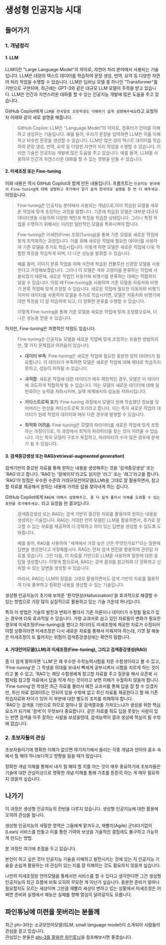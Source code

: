 # 생성형 인공지능 시대
## 들어가기
### 1. 개념정리
#### 1. LLM
LLM이란 "Large Language Model"의 약자로, 자연어 처리 분야에서 사용되는 기술입니다. LLM은 대량의 텍스트 데이터를 학습하여 문장 생성, 번역, 요약 등 다양한 자연어 처리 작업을 수행할 수 있습니다. LLM은 딥러닝 모델 중 하나인 "Transformer"를 기반으로 구현되며, 최근에는 GPT-3와 같은 대규모 LLM 모델이 주목을 받고 있습니다. LLM은 인간과 자연스러운 대화를 할 수 있는 인공지능 개발에 많은 도움을 주고 있습니다.  

GitHub Copilot에게 ```LLM을 한국말로 초등학생도 이해하기 쉽게 설명해주세요```라고 요청하자 아래와 같이 새로 설명을 해줍니다.
>GitHub Copilot: LLM은 "Language Model"의 약자로, 컴퓨터가 언어를 이해하고 생성하는 기술입니다. 예를 들어, 우리가 문장을 입력하면 LLM은 이를 이해하고 비슷한 문장을 생성할 수 있습니다. LLM은 많은 양의 텍스트 데이터를 학습하여 문장 생성, 번역, 요약 등 다양한 자연어 처리 작업을 수행할 수 있습니다. 이러한 기술은 인공지능 개발에 많은 도움을 주고 있습니다. 예를 들어, LLM을 사용하여 인간과 자연스러운 대화를 할 수 있는 챗봇을 만들 수 있습니다.

#### 2. 미세조정 또는 Fine-tuning
이래 내용은 역시 GitHub Copilot과 함께 만든 내용입니다. 
프롬프트는 ```인공지능 분야에서 Fine-tuning에 대해 설명하고 추가해서 알기 쉽게 한국어로 설명을 한 번 더 해주세요.``` 이었습니다.

>Fine-tuning은 인공지능 분야에서 사용되는 개념으로,이미 학습된 모델을 새로운 작업에 맞게 조정하는 과정을 말합니다. 기존에 학습된 모델은 대부분 대규모 데이터셋을 사용하여 다양한 패턴과 특징을 학습한 상태입니다. 그러나 특정 작업을 수행하기 위해서는 이러한 일반적인 모델을 특화시켜야 합니다.
>
>Fine-tuning은 미세한(Fine) 조정(Tuning)을 통해 기존 모델을 새로운 작업에 맞게 최적화하는 과정입니다. 이를 위해 새로운 작업에 필요한 데이터를 사용하여 기존 모델을 추가로 학습시킵니다. 이렇게 하면 모델은 새로운 작업에 더욱 적합한 특징을 학습하게 되며, 더 나은 성능을 발휘할 수 있습니다.
>
>예를 들어, 이미지 분류 작업을 위해 사전에 학습된 컨볼루션 신경망 모델을 사용한다고 가정해보겠습니다. 그러나 이 모델은 개와 고양이를 분류하는 작업에 사용되었기 때문에, 새로운 작업인 자동차와 비행기를 분류하는 데에는 적합하지 않을 수 있습니다. 이럴 때 Fine-tuning을 사용하여 기존 모델을 자동차와 비행기 분류 작업에 맞게 조정할 수 있습니다. 새로운 작업에 필요한 자동차와 비행기 이미지 데이터를 사용하여 모델을 추가로 학습시키면, 모델은 자동차와 비행기에 대한 특징을 더 잘 학습하게 되고, 더 정확한 분류를 수행할 수 있습니다.
>
>이렇게 Fine-tuning을 통해 기존 모델을 새로운 작업에 맞게 조정함으로써, 더 나은 성능을 얻을 수 있습니다.

하지만, Fine-tuning은 치명적인 약점도 있습니다.

>Fine-tuning은 인공지능 모델을 새로운 작업에 맞게 조정하는 유용한 방법이지만, 몇 가지 문제점과 어려움이 있습니다.
>
>- **데이터 부족**: Fine-tuning은 새로운 작업에 필요한 충분한 양의 데이터가 필요합니다. 이 데이터가 부족하면 모델은 새로운 작업에 대해 제대로 학습하지 못하고, 성능이 저하될 수 있습니다.
>
>- **과적합**: 새로운 작업에 대한 데이터가 매우 제한적인 경우, 모델은 이 데이터에 과도하게 적합하게 될 수 있습니다. 이는 모델이 새로운 데이터에 대해 일반화하는 능력을 저하시키며, 실제 세계에서의 성능을 저하시킵니다.
>
>- **카타스트로픽 포기**: Fine-tuning 과정에서 모델이 원래 학습했던 정보를 잊어버리는 현상을 카타스트로픽 포기라고 합니다. 이는 특히 새로운 작업의 데이터가 원래 작업의 데이터와 매우 다른 경우에 발생할 수 있습니다.
>
>- **최적화 어려움**: Fine-tuning은 모델의 파라미터를 새로운 작업에 맞게 조정하는 과정이므로, 이 과정에서 최적의 파라미터를 찾는 것이 어려울 수 있습니다. 이는 특히 모델의 구조가 복잡하고, 파라미터의 수가 많은 경우에 문제가 될 수 있습니다.

#### 3. 검색증강생성 또는 RAG(retrieval-augmented generation)
검색기반의 증강된 자료를 통해 원하는 내용을 생성해주는 것을 '검색증강생성' 또는 'RAG'라고 합니다. 'RAG'는 '알에이지'라고도 읽지만 '라그' 또는 '래그'라고들 합니다.  
'RAG'이 장점은 우수한 수준의 거대규모언어모델(LLM)을 그대로 잘 활용하면서, 참고할 자료를 제공해서 원하는 내용에 가까운 답을 찾아내게 하는 겁니다.  

GitHub Copilot에게 ```RAG에 대해서 설명해주고, 좀 더 쉽게 풀어서 이해를 도와줄 수 있는 표현을 추가해주세요.``` 라고 요청을 한 결과입니다.  

>검색증강생성 또는 RAG는 검색 기반의 증강된 자료를 활용하여 원하는 내용을 생성하는 기술입니다. RAG는 거대한 언어 모델인 LLM을 활용하면서, 추가로 참고할 수 있는 자료를 제공하여 더 정확하고 의미 있는 답변을 생성할 수 있도록 도와줍니다.
>
>예를 들어, RAG를 사용하여 "세계에서 가장 높은 산은 무엇인가요?"라는 질문에 답변을 생성한다고 가정해봅시다. RAG는 먼저 검색 엔진을 활용하여 관련된 자료를 찾습니다. 그런 다음, 이 자료를 기반으로 LLM을 사용하여 질문에 대한 응답을 생성합니다. 이렇게 함으로써, RAG는 검색 결과를 참고하여 더 정확하고 신뢰할 수 있는 답변을 생성할 수 있습니다.
>
>따라서, RAG는 LLM의 장점을 그대로 활용하면서도 검색 기반의 자료를 활용하여 더욱 풍부하고 정확한 내용을 생성할 수 있는 기술입니다.

생성형 인공지능이 초기에 보여준 '환각현상(Hallucination)'을 효과적으로 해결할 수 있는 방법으로 가장 많이 실질적으로 활용하고 있는 기술 가운데 하나입니다.

특히 이 방법은 기술의 발전과 변화가 빨라서 기존 이론이나 데이터가 수정될 필요가 있는 경우에 더욱 효과적일 수 있습니다. 가령 교과서로 삼고 있던 자료들이 변화가 필요한 경우에 미세조정(Fine-tuning)을 했다고 하더라도 미세조정에 제공한 자료가 수정되어야할 상황이라면 미세조정은 다시 새로운 자료를 통해서 이뤄져야 하는데, 기껏 잘 해놓은 미세조정이 또 틀어지는 위험이 검색증강생성에는 확연히 덜합니다.

#### 4. 거대언어모델(LLM)과 미세조정(Fine-tuning), 그리고 검색증강생성(RAG)

좀 더 쉽게 말하자면 'LLM'은 꽤 우수한 수학능력시험을 치른 수험생이라고 볼 수 있고, 'Fine-tuning'은 그 학생을 의대를 보내서 빡세게 공부시켜서 시험을 치르게 하는 것이라고 볼 수 있고, 'RAG'는 해당 수험생에게 참고할 자료를 주고 질문을 해서 오픈북 시험처럼 참고할 자료에서 답을 적게 하는 것이라고 보면 이해가 수월하지 않을까 합니다.  
'Fine-tuning'한 학생은 최근 자료를 몰라서 예전 교과서를 통해 답을 잘 할 수 있겠지만, 최신 자료 업데이트는 안되어 있을 수밖에 없고 최신 자료를 제공한다고 할 때 기존 학습자료와 차이가 있어 이 부분에 대한 별도의 조치를 취해줘야 합니다.  
'RAG'는 검색을 기반으로 하므로 얼마나 잘 검색결과를 가져오느냐가 생성을 위한 핵심요소가 되기에 '검색'이 무엇보다 중요합니다. 같은 자료를 줘도 답을 못찾는 사람이 있는 반면 검색을 아주 잘하는 사람을 보셨을텐데, 검색능력이 결과 생성에 핵심이 될 수밖에 없습니다.

### 2. 초보자들의 관심
초보자들이기에 명확한 이해가 없으면 여기저기에서 들리는 각종 개념과 언어의 홍수 속에서 뭘 해야 하나보다하고 방향을 잃을 때가 많습니다.  

정확한 개념 이해를 통해서 내가 뭘 해야 할 지를 아는 것이 매우 중요하기에 초보자들은 기술에 대한 관심이상으로 명확한 개념 이해를 통해 기초를 튼튼히 하는 게 매우 필요하지 않을까 싶습니다.

## 나가기
이 과정은 생성형 인공지능의 전반을 다루지 않습니다. 생성형 인공지능에 대한 활용에 오히려 관심을 둡니다.  

생성형 인공지능의 세밀한 영역은 그들에게 맡겨두고, 재빨리(Agile) 군더더기없이(Lean) 서비스를 만들고 이를 통한 기여와 보상을 기술적인 결핍에도 불구하고 가능하게 만드는 방법.  

본 과정은 여기에 초점을 두고 있습니다.  

본인이 하고 싶은 것이 인공지능 기술을 이해하고 발전시키는 것에 있는 지 인공지능 기술을 손쉽게 활용하는 데 관심이 있는 지를 잘 이해하는 것도 필요하지 않을까 싶습니다.

나만의 미세조정된 언어모델을 통해서만 서비스를 할 수 있다고 생각한다면 그건 생성형 인공지능의 최근 흐름에 비춰 오히려 무모한 게 아닌가 싶습니다. 충분한 준비가 얼마나 필요할지도 모르는 세상이며 그만큼 재빨리 세상이 변하고 있는 상황에서 미세조정은 어쩌면 준비와 실행에서 때늦은 실패를 향해 열심히 달려갈지도 모릅니다.

## 파인튜닝에 미련을 못버리는 분들께
최근 phi-3라는 소규모언어모델(SLM, small language model)이 소개되어 사람들의 관심을 끌고 있습니다.  
관심있는 분들은 [phi-3를 활용한 파인튜닝](https://github.com/microsoft/Phi-3CookBook/tree/main/md/04.Fine-tuning)을 참조해보시면 좋겠습니다.
